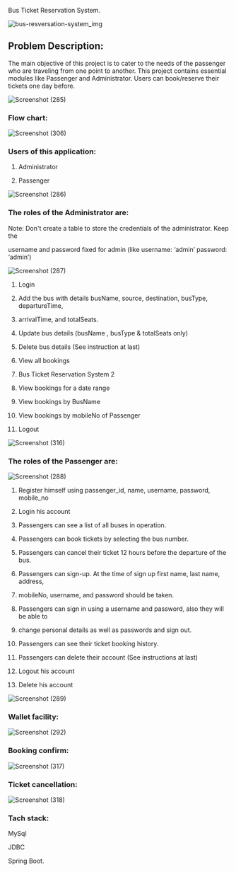 Bus Ticket Reservation System.

![bus-resversation-system_img](https://user-images.githubusercontent.com/112753764/229457092-240faad2-8192-4207-8b77-e3b2ee311966.png)


<h2>Problem Description:</h2>

The main objective of this project is to cater to the needs of the passenger who are
traveling from one point to another. This project contains essential modules like
Passenger and Administrator. Users can book/reserve their tickets one day before.



![Screenshot (285)](https://user-images.githubusercontent.com/112753764/229438307-f6456f81-6756-4f9a-84e6-abfcedb22440.png)


<h3> Flow chart: </h3>

![Screenshot (306)](https://user-images.githubusercontent.com/112753764/231091096-3477dbcf-ff0d-4dbf-8a8a-a142396561f9.png)



<h3>Users of this application:</h3>

1. Administrator

2. Passenger






![Screenshot (286)](https://user-images.githubusercontent.com/112753764/229464631-a9c83d45-8e50-439b-aa9b-dc6e77c168a1.png)


<h3>The roles of the Administrator are:</h3>

Note: Don't create a table to store the credentials of the administrator. Keep the

username and password fixed for admin (like username: ‘admin’ password: ‘admin’)

![Screenshot (287)](https://user-images.githubusercontent.com/112753764/229465164-dd0200ac-36ec-4cb3-917e-b638910c0de9.png)



1. Login

2. Add the bus with details busName, source, destination, busType, departureTime,

3. arrivalTime, and totalSeats.

4. Update bus details (busName , busType & totalSeats only)

5. Delete bus details (See instruction at last)

6. View all bookings

7. Bus Ticket Reservation System 2

8. View bookings for a date range

9. View bookings by BusName

10. View bookings by mobileNo of Passenger

11. Logout


![Screenshot (316)](https://user-images.githubusercontent.com/112753764/232108533-620ed316-b9ef-4785-be23-c091c7c5613e.png)



<h3>The roles of the Passenger are:</h3>


![Screenshot (288)](https://user-images.githubusercontent.com/112753764/232109132-dc400f63-3e44-41fc-8d82-25e377987f27.png)




1. Register himself using passenger_id, name, username, password, mobile_no

2. Login his account

3. Passengers can see a list of all buses in operation.

4. Passengers can book tickets by selecting the bus number.

5. Passengers can cancel their ticket 12 hours before the departure of the bus.

6. Passengers can sign-up. At the time of sign up first name, last name, address,

7. mobileNo, username, and password should be taken.

8. Passengers can sign in using a username and password, also they will be able to

9. change personal details as well as passwords and sign out.

10. Passengers can see their ticket booking history.

11. Passengers can delete their account (See instructions at last)

12. Logout his account

13. Delete his account

![Screenshot (289)](https://user-images.githubusercontent.com/112753764/229466006-a7912737-ac05-4b7a-9f27-73ea548ee1c3.png)



 <h3>Wallet facility:</h3>
 
 ![Screenshot (292)](https://user-images.githubusercontent.com/112753764/229466516-2f8fbb5b-d45e-4025-9134-1d4fbf5073f3.png)
 
 
 <h3>Booking confirm:</h3>
 
 ![Screenshot (317)](https://user-images.githubusercontent.com/112753764/232111001-5f61dc54-cbad-4698-a8c2-f415684a5ce1.png)


 <h3>Ticket cancellation:</h3>
 
 ![Screenshot (318)](https://user-images.githubusercontent.com/112753764/232111424-5be1a778-5d81-4409-aee2-052c8fe0c5db.png)

 
 <h3>Tach stack:</h3>
 
 MySql
 
 JDBC
 
 Spring Boot.
 
 




